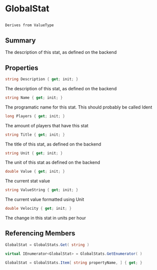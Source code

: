 # GlobalStat

## 
```c#
Derives from ValueType
```

## Summary

The description of this stat, as defined on the backend
## Properties

```c#
string Description { get; init; } 
```
The description of this stat, as defined on the backend
```c#
string Name { get; init; } 
```
The programatic name for this stat. This should probably be called Ident
```c#
long Players { get; init; } 
```
The amount of players that have this stat
```c#
string Title { get; init; } 
```
The title of this stat, as defined on the backend
```c#
string Unit { get; init; } 
```
The unit of this stat as defined on the backend
```c#
double Value { get; init; } 
```
The current stat value
```c#
string ValueString { get; init; } 
```
The current value formatted using Unit
```c#
double Velocity { get; init; } 
```
The change in this stat in units per hour
## Referencing Members

```c#
GlobalStat = GlobalStats.Get( string ) 
```
```c#
virtual IEnumerator<GlobalStat> = GlobalStats.GetEnumerator( ) 
```
```c#
GlobalStat = GlobalStats.Item[ string propertyName, ] { get; } 
```
